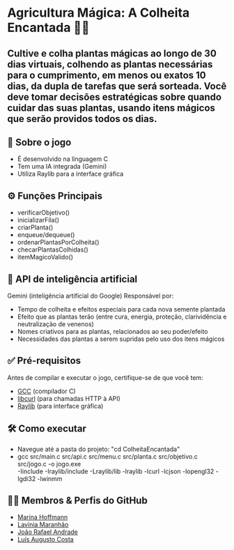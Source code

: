 # Agricultura Mágica: A Colheita Encantada 🌱✨
## Cultive e colha plantas mágicas ao longo de 30 dias virtuais, colhendo as plantas necessárias para o cumprimento, em menos ou exatos 10 dias, da dupla de tarefas que será sorteada. Você deve tomar decisões estratégicas sobre quando cuidar das suas plantas, usando itens mágicos que serão providos todos os dias.

## 🔮 Sobre o jogo
- É desenvolvido na linguagem C
- Tem uma IA integrada (Gemini)
- Utiliza Raylib para a interface gráfica

## ⚙️ Funções Principais
- verificarObjetivo()
- inicializarFila()
- criarPlanta()
- enqueue/dequeue()
- ordenarPlantasPorColheita()
- checarPlantasColhidas()
- itemMagicoValido()

## 🔎 API  de inteligência artificial 
Gemini (inteligência artificial do Google)
Responsável por:
- Tempo de colheita e efeitos especiais para cada nova semente plantada
- Efeito que as plantas terão (entre cura, energia, proteção, clarividência e neutralização de venenos)
- Nomes criativos para as plantas, relacionados ao seu poder/efeito
- Necessidades das plantas a serem supridas pelo uso dos itens mágicos



## ✅ Pré-requisitos

Antes de compilar e executar o jogo, certifique-se de que você tem:

- [GCC](https://gcc.gnu.org/) (compilador C)
- [libcurl](https://curl.se/libcurl/) (para chamadas HTTP à API)
- [Raylib](https://www.raylib.com/) (para interface gráfica)

## 🛠️ Como executar
- Navegue até a pasta do projeto:  "cd ColheitaEncantada"
- gcc src/main.c src/api.c src/menu.c src/planta.c src/objetivo.c src/jogo.c -o jogo.exe \
-Iinclude -Iraylib/include -Lraylib/lib -lraylib -lcurl -lcjson -lopengl32 -lgdi32 -lwinmm


## 👩‍💻 Membros & Perfis do GitHub
<ul>
  <li>
    <a href="https://github.com/marinaghoffmann">Marina Hoffmann </a> 
  </li>
  <li>
    <a href="https://github.com/lavasilva">Lavínia Maranhão </a> 
  </li>
  <li>
    <a href="https://github.com/JoaoRafael04">João Rafael Andrade </a> 
  </li>
  <li>
    <a href="https://github.com/LuisACCosta">Luís Augusto Costa </a> 
  </li>
